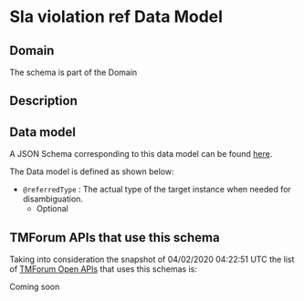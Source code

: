 # Sla violation ref Data Model

## Domain

The  schema is part of the  Domain

## Description



## Data model

A JSON Schema corresponding to this data model can be found
[here](https://github.com/tmforum-rand/schemas/blob/candidates/EngagedParty/SLAViolationRef.schema.json).

The Data model is defined as shown below:
- `@referredType` : The actual type of the target instance when needed for disambiguation.
  - Optional




## TMForum APIs that use this schema

Taking into consideration the snapshot of 04/02/2020 04:22:51 UTC the list of [TMForum Open APIs](https://www.tmforum.org/open-apis/) that uses this schemas is:

Coming soon